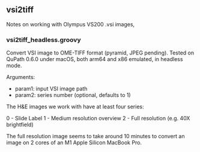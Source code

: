 ## vsi2tiff
Notes on working with Olympus VS200 .vsi images,

### vsi2tiff_headless.groovy
Convert VSI image to OME-TIFF format (pyramid, JPEG pending).
Tested on QuPath 0.6.0 under macOS, both arm64 and x86 emulated,
in headless mode.

Arguments:
  - param1: input VSI image path
  - param2: series number (optional, defaults to 1)

The H&amp;E images we work with have at least four series:

0 - Slide Label
1 - Medium resolution overview
2 - Full resolution (e.g. 40X brightfield)

The full resolution image seems to take around 10 minutes to
convert an image on 2 cores of an M1 Apple Silicon MacBook Pro.